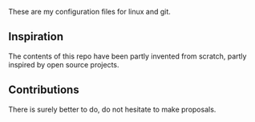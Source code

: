 
These are my configuration files for linux and git.

## Inspiration
The contents of this repo have been partly invented from scratch, partly inspired by open source projects.

## Contributions
There is surely better to do, do not hesitate to make proposals.
